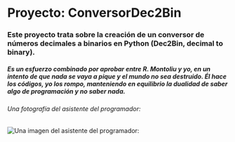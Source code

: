 # Proyecto: ConversorDec2Bin
### Este proyecto trata sobre la creación de un conversor de números decimales a binarios en Python (Dec2Bin, decimal to binary).

##### Es un esfuerzo combinado por aprobar entre R. Montoliu y yo, en un intento de que nada se vaya a pique y el mundo no sea destruido. Él hace los códigos, yo los rompo, manteniendo en equilibrio la dualidad de saber algo de programación y no saber nada.
###### Una fotografía del asistente del programador:
![Una imagen del asistente del programador:](https://i1.sndcdn.com/avatars-ylM4tanwBXJZhjWb-X76mWw-t500x500.jpg)
